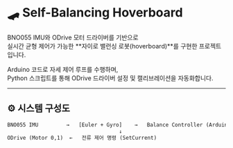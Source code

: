 # 🛹 Self-Balancing Hoverboard

BNO055 IMU와 ODrive 모터 드라이버를 기반으로  
실시간 균형 제어가 가능한 **자이로 밸런싱 로봇(hoverboard)**를 구현한 프로젝트입니다.

Arduino 코드로 자세 제어 루프를 수행하며,  
Python 스크립트를 통해 ODrive 드라이버 설정 및 캘리브레이션을 자동화합니다.

---

## ⚙️ 시스템 구성도

```txt
BNO055 IMU         →   [Euler + Gyro]    →   Balance Controller (Arduino)
                                    ↓
ODrive (Motor 0,1)  ←   전류 제어 명령 (SetCurrent)
